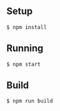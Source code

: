 ## Setup

```
$ npm install
```

## Running

```
$ npm start
```

## Build

```
$ npm run build
```
